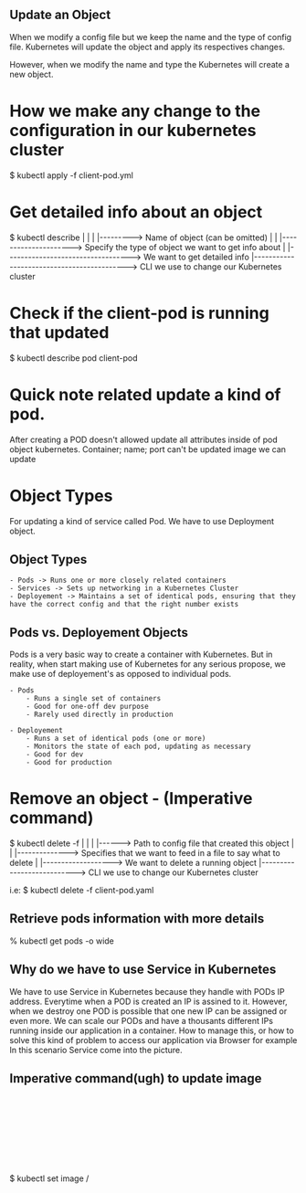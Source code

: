 ## Update an Object

When we modify a config file but we keep the name and the type of config file. Kubernetes will update 
the object and apply its respectives changes.

However, when we modify the name and type the Kubernetes will create a new object.

# How we make any change to the configuration in our kubernetes cluster
$ kubectl apply -f client-pod.yml

# Get detailed info about an object
$ kubectl describe <object type> <object name>
    |        |            |           |---------> Name of object (can be omitted)
    |        |            |---------------------> Specify the type of object we want to get info about
    |        |----------------------------------> We want to get detailed info
    |-------------------------------------------> CLI we use to change our Kubernetes cluster


# Check if the client-pod is running that updated
$ kubectl describe pod client-pod


# Quick note related update a kind of pod.
After creating a POD doesn't allowed update all attributes inside of pod object kubernetes.
Container; name; port can't be updated
image we can update


# Object Types
For updating a kind of service called Pod. We have to use Deployment object.


## Object Types
    - Pods -> Runs one or more closely related containers
    - Services -> Sets up networking in a Kubernetes Cluster
    - Deployement -> Maintains a set of identical pods, ensuring that they have the correct config and that the right number exists


## Pods vs. Deployement Objects

Pods is a very basic way to create a container with Kubernetes. But in reality, when start making use of Kubernetes for any serious propose, we make use 
of deployement's as opposed to individual pods.


    - Pods
        - Runs a single set of containers
        - Good for one-off dev purpose
        - Rarely used directly in production

    - Deployement
        - Runs a set of identical pods (one or more)
        - Monitors the state of each pod, updating as necessary
        - Good for dev
        - Good for production


# Remove an object - (Imperative command)

$ kubectl delete -f <config-file>
     |       |    |       |------> Path to config file that created this object
     |       |    |--------------> Specifies that we want to feed in a file to say what to delete
     |       |-------------------> We want to delete a running object
     |---------------------------> CLI we use to change our Kubernetes cluster


i.e:
  $ kubectl delete -f client-pod.yaml

## Retrieve pods information with more details
% kubectl get pods -o wide

## Why do we have to use Service in Kubernetes
We have to use Service in Kubernetes because they handle with PODs IP address. Everytime when a POD is created an IP is assined to it.
However, when we destroy one POD is possible that one new IP can be assigned or even more. We can scale our PODs and have a thousants different IPs running
inside our application in a container. How to manage this, or how to solve this kind of problem to access our application via Browser for example
In this scenario Service come into the picture.

## Imperative command(ugh) to update image
$ kubectl set image <object type> / <object name> <container name> = <new image to use>
    |      |    |          |               |            |
    |      |    |          |               |            |
    |      |    |          |               |            |--------------------------------> Name of the container we are updating (get this from config file)
    |      |    |          |               |---------------------------------------------> Name of object 
    |      |    |          |-------------------------------------------------------------> Type of object     
    |      |    |------------------------------------------------------------------------> We want to change the 'image' property
    |      |-----------------------------------------------------------------------------> We want to change a property
    |------------------------------------------------------------------------------------> CLI we use to change our Kubernetes cluster

i.e:
% kubectl set image deployment/client-deployment client=marodrigues20/multi-client:v5

Steps:

1) Build the Image adding a version label
$ docker build -t marodrigues20/multi-client:v5 .

2) Apply the command discribed above.
% kubectl set image deployment/client-deployment client=marodrigues20/multi-client:v5

3) The command above will force your deployment confi file to use the version v5



# Configure the VM to Use Your Docker Server installed in your localhost - Using Minicube

eval $(minikube docker-env)

Note: This only configures your current terminal window

# I can do somethings the same way that Docker does, Using Kubectl

$ kubectl get pods
$ kubectl logs <pod name> --> this is the same that $ docker log <container id>

$ kubectl exec -it <pod name> sh --> this is the same that $ docker 


Note: Many of Docker cli are available through kubectl

# How to remove all stop containers

$ docker system prune -a

